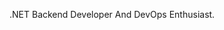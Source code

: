 .NET Backend Developer And DevOps Enthusiast.

<!---
jabenz/jabenz is a ✨ special ✨ repository because its `README.md` (this file) appears on your GitHub profile.
You can click the Preview link to take a look at your changes.
--->
